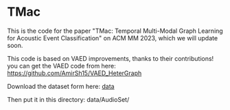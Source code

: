# TMac

This is the code for the paper "TMac: Temporal Multi-Modal Graph Learning for Acoustic Event Classification" on ACM MM 2023, which we will update soon.

This code is based on VAED improvements, thanks to their contributions! you can get the VAED code from here: https://github.com/AmirSh15/VAED_HeterGraph

Download the dataset form here: [data](https://livewarwickac-my.sharepoint.com/personal/u1880714_live_warwick_ac_uk/_layouts/15/onedrive.aspx?id=%2Fpersonal%2Fu1880714%5Flive%5Fwarwick%5Fac%5Fuk%2FDocuments%2FVisually%2Daware%20Acoustic%20Event%20Detection%20using%20Heterogeneous%20Graphs%20Paper%2FProcessed%20AudioSet&ga=1)

Then put it in this directory: data/AudioSet/
